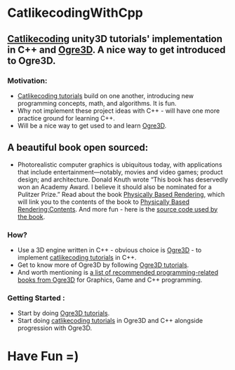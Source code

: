 # CatlikecodingWithCpp
## [Catlikecoding](https://catlikecoding.com/unity/tutorials/) unity3D tutorials' implementation in C++ and [Ogre3D](https://www.ogre3d.org/about). A nice way to get introduced to Ogre3D.

### Motivation:
* [Catlikecoding tutorials](https://catlikecoding.com/unity/tutorials/) build on one another, introducing new programming concepts, math, and algorithms. It is fun.
* Why not implement these project ideas with C++ - will have one more practice ground for learning C++.
* Will be a nice way to get used to and learn [Ogre3D](https://www.ogre3d.org/about).

## A beautiful book open sourced:
* Photorealistic computer graphics is ubiquitous today, with applications that include entertainment—notably, movies and video games; product design; and architecture. Donald Knuth wrote “This book has deservedly won an Academy Award. I believe it should also be nominated for a Pulitzer Prize.” Read about the book [Physically Based Rendering](http://www.pbr-book.org/), which will link you to the contents of the book to [Physically Based Rendering:Contents](http://www.pbr-book.org/3ed-2018/contents.html). And more fun - here is the [source code used by the book](https://github.com/mmp/pbrt-v3).

### How?
* Use a 3D engine written in C++ - obvious choice is [Ogre3D](https://www.ogre3d.org/about) - to implement [catlikecoding tutorials](https://catlikecoding.com/unity/tutorials/) in C++.
* Get to know more of Ogre3D by following [Ogre3D tutorials](http://wiki.ogre3d.org/Tutorials).
* And worth mentioning is [a list of recommended programming-related books from Ogre3D](http://wiki.ogre3d.org/Recommended+reading) for Graphics, Game and C++ programming.

### Getting Started :
* Start by doing [Ogre3D tutorials](http://wiki.ogre3d.org/Tutorials).
* Start doing [catlikecoding tutorials](https://catlikecoding.com/unity/tutorials/) in Ogre3D and C++ alongside progression with Ogre3D.

# Have Fun =)


